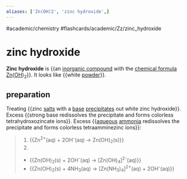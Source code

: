 ```yaml
---
aliases: ['Zn(OH)2', 'zinc hydroxide',]
---
```


#academic/chemistry #flashcards/academic/Zz/zinc_hydroxide

# zinc hydroxide

__Zinc hydroxide__ is {{an [inorganic compound](inorganic%20compound.md) with the [chemical formula](chemical%20formula.md) [Zn](zinc.md)([OH](hydroxide.md))<sub>2</sub>}}. It looks like {{white [powder](powder.md)}}.

## preparation

Treating {{zinc [salts](salt%20(chemistry).md) with a [base](base%20(chemistry).md) [precipitates](precipitate.md) out white zinc hydroxide}}. Excess {{strong base redissolves the precipitate and forms colorless tetrahydroxozincate ions}}. Excess {{[aqueous](aqueous%20solution.md) [ammonia](ammonia.md) redissolves the precipitate and forms colorless tetraamminezinc ions}}:

> 1. {{Zn<sup>2+</sup>(aq) + 2OH<sup>-</sup>(aq) → Zn(OH)<sub>2</sub>(s)}}
> 2.
> 	- {{Zn(OH)<sub>2</sub>(s) + 2OH<sup>-</sup>(aq) → \[Zn(OH)<sub>4</sub>\]<sup>2-</sup>(aq)}}
> 	- {{Zn(OH)<sub>2</sub>(s) + 4NH<sub>3</sub>(aq) → \[Zn(NH<sub>3</sub>)<sub>4</sub>\]<sup>2+</sup>(aq) + 2OH<sup>-</sup>(aq)}}
